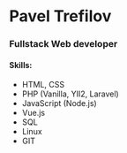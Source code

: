 # Pavel Trefilov
### Fullstack Web developer

#### Skills:
- HTML, CSS
- PHP (Vanilla, YII2, Laravel)
- JavaScript (Node.js)
- Vue.js
- SQL
- Linux
- GIT
